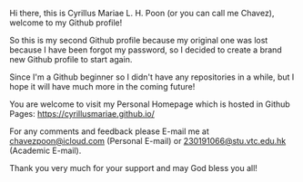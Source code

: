 Hi there, this is Cyrillus Mariae L. H. Poon (or you can call me Chavez), welcome to my Github profile!

So this is my second Github profile because my original one was lost because I have been forgot my password, so I decided to create a brand new Github profile to start again.

Since I'm a Github beginner so I didn't have any repositories in a while, but I hope it will have much more in the coming future!

You are welcome to visit my Personal Homepage which is hosted in Github Pages: https://cyrillusmariae.github.io/

For any comments and feedback please E-mail me at chavezpoon@icloud.com (Personal E-mail) or 230191066@stu.vtc.edu.hk (Academic E-mail).

Thank you very much for your support and may God bless you all!
